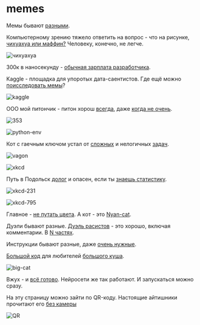 # memes

Мемы бывают [разными](https://habr.com/ru/post/193802/).

Компьютерному зрению тяжело ответить на вопрос - что на рисунке, [чихуахуа или маффин?](https://www.freecodecamp.org/news/chihuahua-or-muffin-my-search-for-the-best-computer-vision-api-cbda4d6b425d/) Человеку, конечно, не легче.

![чихуахуа](img/chihuahua.png)

300к в наносекунду - [обычная зарплата разработчика](https://habr.com/ru/post/570430/).

Kaggle - площадка для упоротых дата-саентистов. Где ещё можно [поисследовать мемы](https://www.kaggle.com/c/meme-analysis-challenge)?

![kaggle](img/kaggle.png)

ООО мой питончик - питон хорош [всегда](https://xkcd.ru/353/), даже [когда не очень](https://xkcd.com/1987/).

![353](img/xkcd_353.png)

![python-env](img/xkcd_python_environment.png)

Кот с гаечным ключом устал от [сложных](https://ru.wikipedia.org/wiki/Проблема_вагонетки) и нелогичных [задач](https://xkcd.ru/1134/).

![vagon](img/vagon.jpg)

![xkcd](img/xkcd_1134.png)

Путь в Подольск [долог](https://xkcd.ru/231/) и опасен, если ты [знаешь статистику](https://xkcd.ru/795/).

![xkcd-231](img/xkcd_231.png)

![xkcd-795](img/xkcd_795.png)

Главное - [не путать цвета](https://acomics.ru/~gwtb/2). А кот - это [Nyan-cat](https://www.youtube.com/watch?v=QH2-TGUlwu4).

Дуэли бывают разные. [Дуэль расистов](https://pikabu.ru/story/duyel_rasistov_3959659) - это хорошо, включая комментарии. В [N частях](https://pikabu.ru/story/shutki_pro_negrov_eshche_nemnogo_vnutri_576329).

Инструкции бывают разные, даже [очень нужные](https://xakep.ru/2000/08/22/10510/).

[Большой код](https://pikabu.ru/story/bolshoy_kod_6283330) для любителей [большого куша](https://ru.wikipedia.org/wiki/Большой_куш_(фильм,_2000)).

![big-cat](img/big_cat.png)

Вжух - и [всё готово](https://habr.com/ru/post/342950/). Нейросети же так работают. И запускаться можно сразу.

На эту страницу можно зайти по QR-коду. Настоящие айтишники прочитают его [без камеры](https://habr.com/ru/post/127197/)

![QR](img/memes_qr_code.png)
